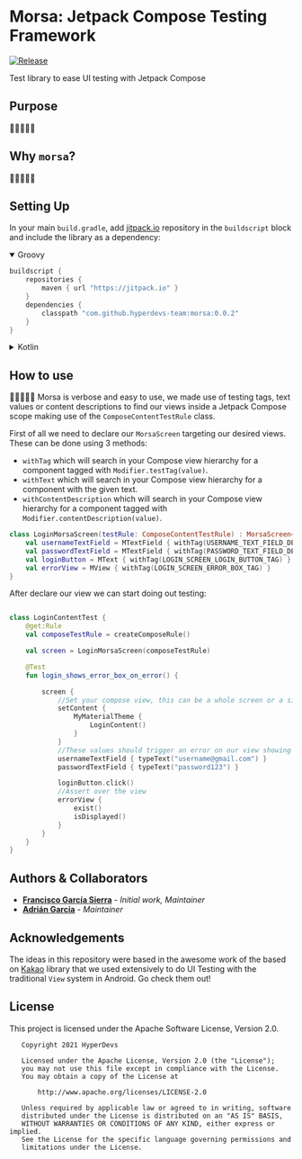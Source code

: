 # Morsa: Jetpack Compose Testing Framework
[![Release](https://jitpack.io/v/hyperdevs-team/morsa.svg)](https://jitpack.io/#hyperdevs-team/morsa)

Test library to ease UI testing with Jetpack Compose

## Purpose
🚧🚧🚧🚧🚧

## Why `morsa`?
🚧🚧🚧🚧🚧

## Setting Up
In your main `build.gradle`, add [jitpack.io](https://jitpack.io/) repository in the `buildscript` block and include the library as a dependency:

<details open><summary>Groovy</summary>

```groovy
buildscript {
    repositories { 
        maven { url "https://jitpack.io" }
    }
    dependencies {
        classpath "com.github.hyperdevs-team:morsa:0.0.2"
    }
}
```

</details>

<details><summary>Kotlin</summary>

```kotlin
buildscript {
    repositories { 
        maven("https://jitpack.io")
    }
    dependencies {
        classpath("com.github.hyperdevs-team:morsa:0.0.2")
    }
}
```

</details>

## How to use
🚧🚧🚧🚧🚧
Morsa is verbose and easy to use, we made use of testing tags, text values or content descriptions to find our views
inside a Jetpack Compose scope making use of the `ComposeContentTestRule` class.

First of all we need to declare our `MorsaScreen` targeting our desired views. These can be done using 3 methods:  
- `withTag` which will search in your Compose view hierarchy for a component tagged with `Modifier.testTag(value)`.
- `withText` which will search in your Compose view hierarchy for a component with the given text.
- `withContentDescription` which will search in your Compose view hierarchy for a component tagged with `Modifier.contentDescription(value)`.

```kotlin
class LoginMorsaScreen(testRule: ComposeContentTestRule) : MorsaScreen<LoginMorsaScreen>(testRule) {
    val usernameTextField = MTextField { withTag(USERNAME_TEXT_FIELD_DEFAULT_TAG) }
    val passwordTextField = MTextField { withTag(PASSWORD_TEXT_FIELD_DEFAULT_TAG) }
    val loginButton = MText { withTag(LOGIN_SCREEN_LOGIN_BUTTON_TAG) }
    val errorView = MView { withTag(LOGIN_SCREEN_ERROR_BOX_TAG) }
}
```

After declare our view we can start doing out testing:
```kotlin

class LoginContentTest {
    @get:Rule
    val composeTestRule = createComposeRule()

    val screen = LoginMorsaScreen(composeTestRule)

    @Test
    fun login_shows_error_box_on_error() {

        screen {
            //Set your compose view, this can be a whole screen or a single component
            setContent {
                MyMaterialTheme {
                    LoginContent()
                }
            }
            //These values should trigger an error on our view showing our errorView component
            usernameTextField { typeText("username@gmail.com") }
            passwordTextField { typeText("password123") }

            loginButton.click()
            //Assert over the view
            errorView {
                exist()
                isDisplayed()
            }
        }
    }
}
```

## Authors & Collaborators
* **[Francisco García Sierra](https://github.com/FrangSierra)** - *Initial work, Maintainer*
* **[Adrián García](https://github.com/adriangl)** - *Maintainer*

## Acknowledgements
The ideas in this repository were based in the awesome work of the based on [Kakao](https://github.com/KakaoCup/Kakao)
library that we used extensively to do UI Testing with the traditional `View` system in Android. Go check them out!

## License
This project is licensed under the Apache Software License, Version 2.0.
```
   Copyright 2021 HyperDevs

   Licensed under the Apache License, Version 2.0 (the "License");
   you may not use this file except in compliance with the License.
   You may obtain a copy of the License at

       http://www.apache.org/licenses/LICENSE-2.0

   Unless required by applicable law or agreed to in writing, software
   distributed under the License is distributed on an "AS IS" BASIS,
   WITHOUT WARRANTIES OR CONDITIONS OF ANY KIND, either express or implied.
   See the License for the specific language governing permissions and
   limitations under the License.
```
